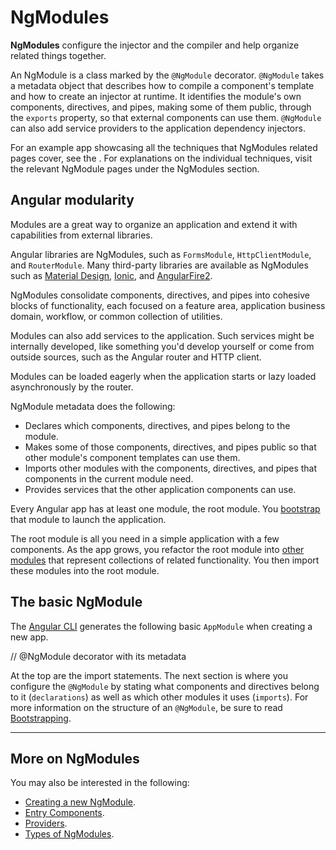# NgModules

**NgModules** configure the injector and the compiler and help organize related things together.

An NgModule is a class marked by the `@NgModule` decorator.
`@NgModule` takes a metadata object that describes how to compile a component's template and how to create an injector at runtime.
It identifies the module's own components, directives, and pipes,
making some of them public, through the `exports` property, so that external components can use them.
`@NgModule` can also add service providers to the application dependency injectors.

For an example app showcasing all the techniques that NgModules related pages
cover, see the <live-example></live-example>. For explanations on the individual techniques, visit the relevant NgModule pages under the NgModules
section.

## Angular modularity

Modules are a great way to organize an application and extend it with capabilities from external libraries.

Angular libraries are NgModules, such as `FormsModule`, `HttpClientModule`, and `RouterModule`.
Many third-party libraries are available as NgModules such as
<a href="https://material.angular.io/">Material Design</a>,
<a href="http://ionicframework.com/">Ionic</a>, and
<a href="https://github.com/angular/angularfire2">AngularFire2</a>.

NgModules consolidate components, directives, and pipes into
cohesive blocks of functionality, each focused on a
feature area, application business domain, workflow, or common collection of utilities.

Modules can also add services to the application.
Such services might be internally developed, like something you'd develop yourself or come from outside sources, such as the Angular router and HTTP client.

Modules can be loaded eagerly when the application starts or lazy loaded asynchronously by the router.

NgModule metadata does the following:

* Declares which components, directives, and pipes belong to the module.
* Makes some of those components, directives, and pipes public so that other module's component templates can use them.
* Imports other modules with the components, directives, and pipes that components in the current module need.
* Provides services that the other application components can use.

Every Angular app has at least one module, the root module.
You [bootstrap](guide/bootstrapping) that module to launch the application.

The root module is all you need in a simple application with a few components.
As the app grows, you refactor the root module into [other modules](guide/feature-modules)
that represent collections of related functionality.
You then import these modules into the root module.

## The basic NgModule

The [Angular CLI](cli) generates the following basic `AppModule` when creating a new app.


<code-example path="ngmodules/src/app/app.module.1.ts" header="src/app/app.module.ts (default AppModule)">
// @NgModule decorator with its metadata
</code-example>

At the top are the import statements. The next section is where you configure the `@NgModule` by stating what components and directives belong to it (`declarations`) as well as which other modules it uses (`imports`). For more information on the structure of an `@NgModule`, be sure to read [Bootstrapping](guide/bootstrapping).

<hr />

## More on NgModules

You may also be interested in the following:
* [Creating a new NgModule](guide/feature-modules).
* [Entry Components](guide/entry-components).
* [Providers](guide/providers).
* [Types of NgModules](guide/module-types).
